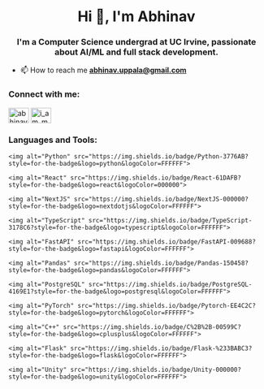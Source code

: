 <h1 align="center">Hi 👋, I'm Abhinav</h1>
<h3 align="center">I'm a Computer Science undergrad at UC Irvine, passionate about AI/ML and full stack development.</h3>

- 📫 How to reach me **abhinav.uppala@gmail.com**

<h3 align="left">Connect with me:</h3>
<p align="left">
<a href="https://linkedin.com/in/abhinav-uppala" target="blank"><img align="center" src="https://raw.githubusercontent.com/rahuldkjain/github-profile-readme-generator/master/src/images/icons/Social/linked-in-alt.svg" alt="abhinav-uppala" height="30" width="40" /></a>
<a href="https://www.leetcode.com/i_am_my_dog" target="blank"><img align="center" src="https://raw.githubusercontent.com/rahuldkjain/github-profile-readme-generator/master/src/images/icons/Social/leet-code.svg" alt="i_am_my_dog" height="30" width="40" /></a>
</p>

<h3 align="left">Languages and Tools:</h3>
<div align="left">

    <img alt="Python" src="https://img.shields.io/badge/Python-3776AB?style=for-the-badge&logo=python&logoColor=FFFFFF">
  
    <img alt="React" src="https://img.shields.io/badge/React-61DAFB?style=for-the-badge&logo=react&logoColor=000000">
  
    <img alt="NextJS" src="https://img.shields.io/badge/NextJS-000000?style=for-the-badge&logo=nextdotjs&logoColor=FFFFFF">

    <img alt="TypeScript" src="https://img.shields.io/badge/TypeScript-3178C6?style=for-the-badge&logo=typescript&logoColor=FFFFFF">

    <img alt="FastAPI" src="https://img.shields.io/badge/FastAPI-009688?style=for-the-badge&logo=fastapi&logoColor=FFFFFF">

    <img alt="Pandas" src="https://img.shields.io/badge/Pandas-150458?style=for-the-badge&logo=pandas&logoColor=FFFFFF">

    <img alt="PostgreSQL" src="https://img.shields.io/badge/PostgreSQL-4169E1?style=for-the-badge&logo=postgresql&logoColor=FFFFFF">
   
    <img alt="PyTorch" src="https://img.shields.io/badge/Pytorch-EE4C2C?style=for-the-badge&logo=pytorch&logoColor=FFFFFF">

    <img alt="C++" src="https://img.shields.io/badge/C%2B%2B-00599C?style=for-the-badge&logo=cplusplus&logoColor=FFFFFF">
  
    <img alt="Flask" src="https://img.shields.io/badge/Flask-%233BABC3?style=for-the-badge&logo=flask&logoColor=FFFFFF">

    <img alt="Unity" src="https://img.shields.io/badge/Unity-000000?style=for-the-badge&logo=unity&logoColor=FFFFFF">
</div>
